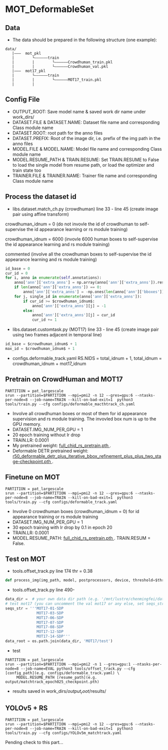 # MOT_DeformableSet

## Data
- The data should be prepared in the following structure (one example):
```
data/
   |———  mot_pkl
   |        └——————train
   |        |        └——————Crowdhuman_train.pkl
   |        |        └——————Crowdhuman_val.pkl
   |———  mot17_pkl
   |        └——————train
   |        |        └——————MOT17_train.pkl
   |        |

```

## Config File
- OUTPUT_ROOT: Save model name & saved work dir name under work_dirs/
- DATASET.FILE & DATASET.NAME: Dataset file name and corresponding Class module name
- DATASET.ROOT: root path for the anno files
- DATASET.PREFIX: Root of the image dir, i.e. prefix of the img path in the anno files
- MODEL.FILE & MODEL.NAME: Model file name and corresponding Class module name
- MODEL.RESUME_PATH & TRAIN.RESUME: Set TRAIN.RESUME to False to load the single model from resume path, or load the optimizer and train state too
- TRAINER.FILE & TRAINER.NAME: Trainer file name and corresponding Class module name


## Process the dataset id
- libs.dataset.match_ch.py (crowdhuman) line 33 - line 45 (create image pair using affine transform)

crowdhuman_idnum = 0 (do not invovle the id of crowdhuman  to self-supervise the id appearance learning or rs module training)

crowdhuman_idnum = 6000 (invovle 6000 human boxes to self-supervise the id appearance learning and rs module training)

commented (involve all the crowdhuman boxes to self-supervise the id appearance learning and rs module training)

```python
id_base = 0
cur_id = 0
for i, anno in enumerate(self.annotations):
    anno['ann']['extra_anns'] = np.array(anno['ann']['extra_anns']).reshape(-1, )
    if len(anno['ann']['extra_anns']) == 0:
        anno['ann']['extra_anns'] = -np.ones(len(anno['ann']['bboxes'])).reshape(-1, )
    for j, single_id in enumerate(anno['ann']['extra_anns']):
        if cur_id >= $crowdhuman_idnum$:
            anno['ann']['extra_anns'][j] = -1
        else:
            anno['ann']['extra_anns'][j] = cur_id
            cur_id += 1
 ```
 
 - libs.dataset.customtask.py (MOT17) line 33 - line 45 (create image pair using two frames adjacent in temporal line)
 ```python
id_base = $crowdhuman_idnum$ + 1
max_id = $crowdhuman_idnum$ + 1
 ```
 
 - configs.deformable_track.yaml RS.NIDS = total_idnum + 1, total_idnum = crowdhuman_idnum + mot17_idnum
 
 
## Pretrain on CrowdHuman and MOT17
```shell
PARTITION = pat_largescale
srun --partition=$PARTITION --mpi=pmi2 -n 12 --gres=gpu:6 --ntasks-per-node=8 --job-name=TRAIN --kill-on-bad-exit=1  python3 tools/train.py --cfg configs/deformable_macthtrack_ch.yaml
```
- Involve all crowdhuman boxes or most of them for id appearance supervision and rs module training. The invovled box num is up to the GPU memory.
- DATASET.IMG_NUM_PER_GPU = 1
- 20 epoch training without lr drop
- TRAIN.LR: 0.0001
- My pretrained weight: [ full_chid_rs_pretrain.pth ](https://drive.google.com/file/d/1J6Jkw0Gx1pAviQlobLb9pV4BTpVfrI9J/view?usp=sharing  " full_chid_rs_pretrain.pth ").
- Deformable DETR pretrained weight: [ r50_deformable_detr_plus_iterative_bbox_refinement_plus_plus_two_stage-checkpoint.pth ](https://drive.google.com/file/d/1MJkFL5xEWA7F5YLph0fQ2rwmhaFs_HeW/view?usp=sharing  " r50_deformable_detr_plus_iterative_bbox_refinement_plus_plus_two_stage-checkpoint.pth ").

## Finetune on MOT
```shell
PARTITION = pat_largescale
srun --partition=$PARTITION --mpi=pmi2 -n 12 --gres=gpu:6 --ntasks-per-node=8 --job-name=TRAIN --kill-on-bad-exit=1  python3 tools/train.py --cfg configs/deformable_track.yaml
```
- Involve 0 crowdhuman boxes (crowdhuman_idnum = 0) for id appearance training or rs module training
- DATASET.IMG_NUM_PER_GPU = 1
- 30 epoch training with lr drop by 0.1 in epoch 20
- TRAIN.LR: 0.0001
- MODEL.RESUME_PATH: [ full_chid_rs_pretrain.pth ](https://drive.google.com/file/d/1J6Jkw0Gx1pAviQlobLb9pV4BTpVfrI9J/view?usp=sharing  " full_chid_rs_pretrain.pth "). TRAIN.RESUM = False.

## Test on MOT
- tools.offset_track.py line 174
thr = 0.38
```python
def process_img(img_path, model, postprocessors, device, threshold=$thr$, references=None):
```
- tools.offset_track.py line 490-
```python
data_dir =  # your own data dir path (e.g. '/mnt/lustre/chenmingfei/data/MOT_data/')
# test mot17 (you can uncomment the val mot17 or any else, set seqs_str and data_root correspondingly)
seqs_str = '''MOT17-01-SDP
              MOT17-03-SDP
              MOT17-06-SDP
              MOT17-07-SDP
              MOT17-08-SDP
              MOT17-12-SDP
              MOT17-14-SDP'''
data_root = os.path.join(data_dir, 'MOT17/test')
```

- test 
```shell
PARTITION = pat_largescale
srun --partition=$PARTITION --mpi=pmi2 -n 1 --gres=gpu:1 --ntasks-per-node=8 --job-name=EVAL python3 tools/offset_track.py --cfg [config_path](e.g. configs/deformable_track.yaml) \
     MODEL.RESUME_PATH [resume_path](e.g. output/matchtrack_epoch025_checkpoint.pth)
```

- results saved in work_dirs/$output_root$/results/

## YOLOv5 + RS
```shell
PARTITION = pat_largescale
srun --partition=$PARTITION --mpi=pmi2 -n 12 --gres=gpu:6 --ntasks-per-node=8 --job-name=TRAIN --kill-on-bad-exit=1  python3 tools/train.py --cfg configs/YOLOv5m_matchtrack.yaml
```
Pending check to this part...
